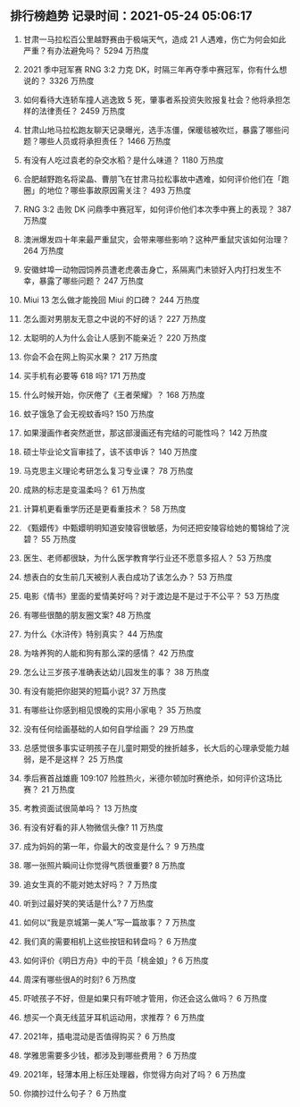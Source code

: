 
## 排行榜趋势 记录时间：2021-05-24 05:06:17
  
  1. 甘肃一马拉松百公里越野赛由于极端天气，造成 21 人遇难，伤亡为何会如此严重？有办法避免吗？ 5294 万热度
    
  2. 2021 季中冠军赛 RNG 3:2 力克 DK，时隔三年再夺季中赛冠军，你有什么想说的？ 3326 万热度
    
  3. 如何看待大连轿车撞人逃逸致 5 死，肇事者系投资失败报复社会？他将承担怎样的法律责任？ 2459 万热度
    
  4. 甘肃山地马拉松跑友聊天记录曝光，选手冻僵，保暖毯被吹烂，暴露了哪些问题？哪些人员或将承担责任？ 1466 万热度
    
  5. 有没有人吃过袁老的杂交水稻？是什么味道？ 1180 万热度
    
  6. 合肥越野跑名将梁晶、曹朋飞在甘肃马拉松事故中遇难，如何评价他们在「跑圈」的地位？哪些事故原因需关注？ 493 万热度
    
  7. RNG 3:2 击败 DK 问鼎季中赛冠军，如何评价他们本次季中赛上的表现？ 387 万热度
    
  8. 澳洲爆发四十年来最严重鼠灾，会带来哪些影响？这种严重鼠灾该如何治理？ 264 万热度
    
  9. 安徽蚌埠一动物园饲养员遭老虎袭击身亡，系隔离门未锁好入内打扫发生不幸，暴露了哪些问题？ 247 万热度
    
  10. Miui 13 怎么做才能挽回 Miui 的口碑？ 244 万热度
    
  11. 怎么面对男朋友无意之中说的不好的话？ 227 万热度
    
  12. 太聪明的人为什么会让人感到不能亲近？ 220 万热度
    
  13. 你会不会在网上购买水果？ 217 万热度
    
  14. 买手机有必要等 618 吗? 171 万热度
    
  15. 什么时候开始，你厌倦了《王者荣耀》？ 168 万热度
    
  16. 蚊子饿急了会无视蚊香吗? 150 万热度
    
  17. 如果漫画作者突然逝世，那这部漫画还有完结的可能性吗？ 142 万热度
    
  18. 硕士毕业论文盲审挂了，该不该申诉？ 140 万热度
    
  19. 马克思主义理论考研怎么复习专业课？ 78 万热度
    
  20. 成熟的标志是变温柔吗？ 61 万热度
    
  21. 计算机更看重学历还是更看重技术？ 58 万热度
    
  22. 《甄嬛传》中甄嬛明明知道安陵容很敏感，为何还把安陵容给她的蜀锦给了浣碧？ 55 万热度
    
  23. 医生、老师都很缺，为什么医学教育学行业还不愿意多招人？ 53 万热度
    
  24. 想表白的女生前几天被别人表白成功了该怎么办？ 53 万热度
    
  25. 电影《情书》里面的爱情美好吗？对于渡边是不是过于不公平？ 53 万热度
    
  26. 有哪些很酷的朋友圈文案? 48 万热度
    
  27. 为什么《水浒传》特别真实？ 44 万热度
    
  28. 为啥养狗的人能和狗有那么深的感情？ 42 万热度
    
  29. 怎么让三岁孩子准确表达幼儿园发生的事？ 38 万热度
    
  30. 有没有能把你甜哭的短篇小说? 37 万热度
    
  31. 有哪些让你感到相见恨晚的实用小家电？ 35 万热度
    
  32. 没有任何绘画基础的人如何自学绘画？ 29 万热度
    
  33. 总感觉很多事实证明孩子在儿童时期受的挫折越多，长大后的心理承受能力越弱，是不是这样？ 25 万热度
    
  34. 季后赛首战雄鹿 109:107 险胜热火，米德尔顿加时赛绝杀，如何评价这场比赛？ 21 万热度
    
  35. 考教资面试很简单吗？ 13 万热度
    
  36. 有没有好看的非人物微信头像? 11 万热度
    
  37. 成为妈妈的第一年，你最大的改变是什么？ 9 万热度
    
  38. 哪一张照片瞬间让你觉得气质很重要? 8 万热度
    
  39. 追女生真的不能对她太好吗？ 7 万热度
    
  40. 听到过最好笑的笑话是什么? 7 万热度
    
  41. 如何以“我是京城第一美人”写一篇故事？ 7 万热度
    
  42. 我们真的需要相机上这些按钮和转盘吗？ 6 万热度
    
  43. 如何评价《明日方舟》中的干员「桃金娘」? 6 万热度
    
  44. 周深有哪些很A的时刻? 6 万热度
    
  45. 吓唬孩子不好，但是如果只有吓唬才管用，你还会这么做吗？ 6 万热度
    
  46. 想买一个真无线蓝牙耳机运动用，求推荐？ 6 万热度
    
  47. 2021年，插电混动是否值得购买？ 6 万热度
    
  48. 学雅思需要多少钱，都涉及到哪些费用？ 6 万热度
    
  49. 2021年，轻薄本用上标压处理器，你觉得方向对了吗？ 6 万热度
    
  50. 你摘抄过什么句子？ 6 万热度
    